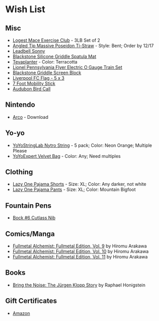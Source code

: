 # Wish List

## Misc

* [Logest Mace Exercise Club](https://www.amazon.com/dp/B0B4YMC5NG/) - 3LB Set of 2
* [Angled Tip Massive Poseidon Ti-Straw](https://countycomm.com/collections/titanium-gear/products/massive-poseidon-ti-straw-ultra-lightweight-titanium?variant=20074780819526) - Style: Bent; Order by 12/17
* [Leadbell Sonny](https://playforever.us/collections/american-muscle-cars/products/pl-vf501-lead-belly-sonny)
* [Blackstone Silicone Griddle Spatula Mat](https://www.amazon.com/Blackstone-4222-Silicone-Countertop-Heat-Resistant/dp/B09R52P1FW)
* [Tevaplanter](https://tevaplanter.com/products/tevaplanter) - Color: Terracotta
* [Lionel Pennsylvania Flyer Electric O Gauge Train Set](https://www.amazon.com/Pennsylvania-Flyer-LionChief-Set-Bluetooth/)
* [Blackstone Griddle Screen Block](https://www.amazon.com/Stainless-Fighter-Falling-Cooking-Accessories/dp/B0B8SN56NQ/)
* [Liverpool FC Flag - 5 x 3](https://www.amazon.com/dp/B07D9T2WWW/)
* [7 Foot Mobility Stick](https://stickmobility.com/collections/mobility-sticks/products/individual-sticks?variant=37269665808552)
* [Audubon Bird Call](https://www.amazon.com/dp/B005L8Y4JY/)

## Nintendo

* [Arco](https://www.nintendo.com/us/store/products/arco-switch/?utm_campaign=WebButton&utm_medium=web&utm_source=panic-web) - Download

## Yo-yo

* [YoYoStringLab Nytro String](https://shop.yoyoexpert.com/collections/yo-yo-string/products/nytro-string-by-yoyostringlabs) - 5 pack; Color: Neon Orange; Multiple Please
* [YoYoExpert Velvet Bag](https://shop.yoyoexpert.com/collections/bags-cases/products/yoyoexpert-yoyo-velvet-bag) - Color: Any; Need multiples

## Clothing

* [Lazy One Pajama Shorts](https://www.amazon.com/dp/B09BXZV59G) - Size: XL; Color: Any darker, not white
* [Lazy One Pajama Pants](https://www.amazon.com/dp/B0B5B68S7L?ref=ppx_yo2ov_dt_b_fed_asin_title&th=1&psc=1) - Size: XL; Color: Mountain Bigfoot

## Fountain Pens

* [Bock #6 Cutlass Nib](https://allinthenib.com/products/bock-6-cutlass)

## Comics/Manga

* [Fullmetal Alchemist: Fullmetal Edition, Vol. 9](https://www.amazon.com/dp/1421599902/) by Hiromu Arakawa
* [Fullmetal Alchemist: Fullmetal Edition, Vol. 10](https://www.amazon.com/dp/1421599929/) by Hiromu Arakawa
* [Fullmetal Alchemist: Fullmetal Edition, Vol. 11](https://www.amazon.com/dp/1421599945/) by Hiromu Arakawa

## Books

* [Bring the Noise: The Jürgen Klopp Story](https://www.amazon.com/Bring-Noise-J%C3%BCrgen-Klopp-Story/dp/1568589573/) by Raphael Honigstein

## Gift Certificates

* [Amazon](http://www.amazon.com/gp/product/B00067L6TQ/ref=topnav_giftcert_gw)
